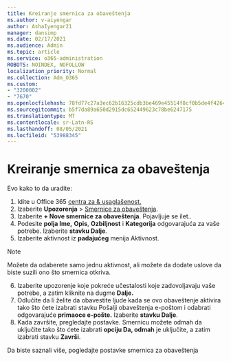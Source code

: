 ```yaml
---
title: Kreiranje smernica za obaveštenja
ms.author: v-aiyengar
author: AshaIyengar21
manager: dansimp
ms.date: 02/17/2021
ms.audience: Admin
ms.topic: article
ms.service: o365-administration
ROBOTS: NOINDEX, NOFOLLOW
localization_priority: Normal
ms.collection: Adm_O365
ms.custom:
- "3200002"
- "7670"
ms.openlocfilehash: 78fd77c27a3ec62b16325cdb3be469e45514f8cf0b5de4f4264f080b23627eef
ms.sourcegitcommit: b5f7da89a650d2915dc652449623c78be6247175
ms.translationtype: MT
ms.contentlocale: sr-Latn-RS
ms.lasthandoff: 08/05/2021
ms.locfileid: "53988345"
---
```

# <a name="create-an-alert-policy"></a>Kreiranje smernica za obaveštenja

Evo kako to da uradite:

1. Idite u Office 365 [centra za & usaglašenost.](https://go.microsoft.com/fwlink/p/?linkid=2077143)
1. Izaberite **Upozorenja**  >  [Smernice za obaveštenja](https://go.microsoft.com/fwlink/?linkid=2103208).
1. Izaberite **+ Nove smernice za obaveštenja**. Pojavljuje se ilet..
1. Podesite **polja Ime,** **Opis**, **Ozbiljnost** i **Kategorija** odgovarajuća za vaše potrebe. Izaberite **stavku Dalje**.
1. Izaberite aktivnost iz **padajućeg** menija Aktivnost.
> [!NOTE]
>  Možete da odaberete samo jednu aktivnost, ali možete da dodate uslove da biste suzili ono što smernica otkriva.
6. Izaberite upozorenje koje pokreće učestalosti koje zadovoljavaju vaše potrebe, a zatim kliknite na dugme **Dalje.**
7. Odlučite da li želite da obavestite ljude kada  se ovo obaveštenje aktivira tako što ćete izabrati stavku Pošalji obaveštenja e-poštom i odabrati odgovarajuće **primaoce e-pošte.** Izaberite **stavku Dalje**.
8. Kada završite, pregledajte postavke. Smernicu možete odmah da uključite tako što ćete izabrati **opciju Da, odmah** je uključite, a zatim izabrati stavku **Završi**.

Da biste saznali više, pogledajte postavke smernica za obaveštenja

